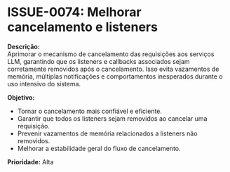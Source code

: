 # ISSUE-0074: Melhorar cancelamento e listeners

**Descrição:**  
Aprimorar o mecanismo de cancelamento das requisições aos serviços LLM, garantindo que os listeners e callbacks associados sejam corretamente removidos após o cancelamento. Isso evita vazamentos de memória, múltiplas notificações e comportamentos inesperados durante o uso intensivo do sistema.

**Objetivo:**  
- Tornar o cancelamento mais confiável e eficiente.  
- Garantir que todos os listeners sejam removidos ao cancelar uma requisição.  
- Prevenir vazamentos de memória relacionados a listeners não removidos.  
- Melhorar a estabilidade geral do fluxo de cancelamento.

**Prioridade:** Alta
